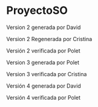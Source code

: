 # ProyectoSO
Version 2 generada por David







Version 2 Regenerada por Cristina

Versión 2 verificada por Polet

Version 3 generada por Polet

Version 3 verificada por Cristina

Versión 4 generada por David

Versión 4 verificada por Polet
